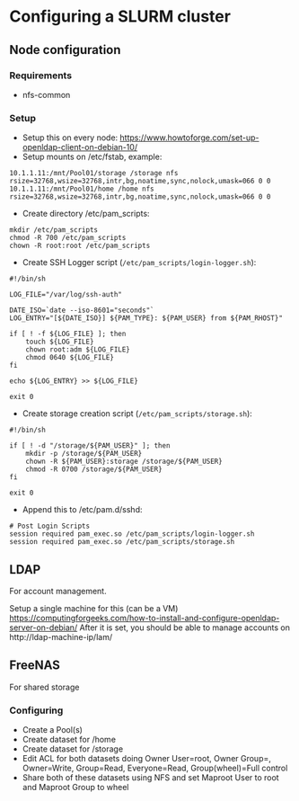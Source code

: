 
# Configuring a SLURM cluster

## Node configuration

### Requirements
* nfs-common

### Setup
* Setup this on every node: https://www.howtoforge.com/set-up-openldap-client-on-debian-10/
* Setup mounts on /etc/fstab, example:
```
10.1.1.11:/mnt/Pool01/storage /storage nfs rsize=32768,wsize=32768,intr,bg,noatime,sync,nolock,umask=066 0 0
10.1.1.11:/mnt/Pool01/home /home nfs rsize=32768,wsize=32768,intr,bg,noatime,sync,nolock,umask=066 0 0
```
* Create directory /etc/pam_scripts:
```
mkdir /etc/pam_scripts
chmod -R 700 /etc/pam_scripts
chown -R root:root /etc/pam_scripts
```
* Create SSH Logger script (`/etc/pam_scripts/login-logger.sh`):
```
#!/bin/sh

LOG_FILE="/var/log/ssh-auth"

DATE_ISO=`date --iso-8601="seconds"`
LOG_ENTRY="[${DATE_ISO}] ${PAM_TYPE}: ${PAM_USER} from ${PAM_RHOST}"

if [ ! -f ${LOG_FILE} ]; then
	touch ${LOG_FILE}
	chown root:adm ${LOG_FILE}
	chmod 0640 ${LOG_FILE}
fi

echo ${LOG_ENTRY} >> ${LOG_FILE}

exit 0
```
* Create storage creation script  (`/etc/pam_scripts/storage.sh`):
```
#!/bin/sh

if [ ! -d "/storage/${PAM_USER}" ]; then
	mkdir -p /storage/${PAM_USER}
	chown -R ${PAM_USER}:storage /storage/${PAM_USER}
	chmod -R 0700 /storage/${PAM_USER}
fi

exit 0
```
* Append this to /etc/pam.d/sshd:
```
# Post Login Scripts
session required pam_exec.so /etc/pam_scripts/login-logger.sh
session required pam_exec.so /etc/pam_scripts/storage.sh
```

## LDAP

For account management.

Setup a single machine for this (can be a VM)
https://computingforgeeks.com/how-to-install-and-configure-openldap-server-on-debian/
After it is set, you should be able to manage accounts on http://ldap-machine-ip/lam/

## FreeNAS

For shared storage

### Configuring
* Create a Pool(s)
* Create dataset for /home
* Create dataset for /storage
* Edit ACL for both datasets doing Owner User=root, Owner Group=<your-custom>, Owner=Write, Group=Read, Everyone=Read, Group(wheel)=Full control
* Share both of these datasets using NFS and set Maproot User to root and Maproot Group to wheel
